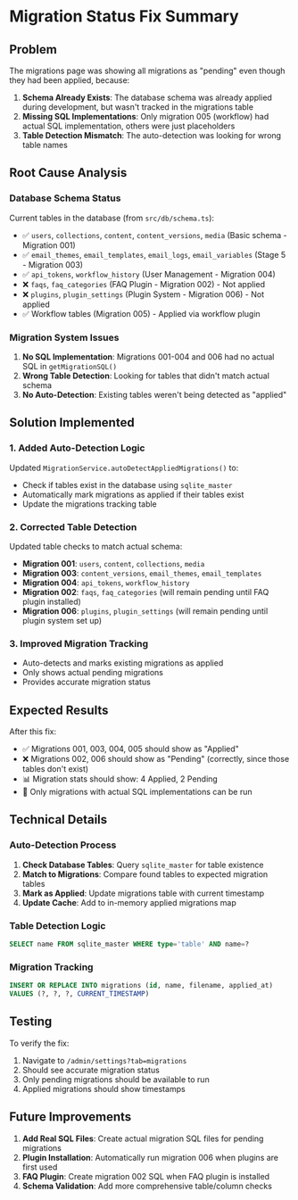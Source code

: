 # Migration Status Fix Summary

## Problem
The migrations page was showing all migrations as "pending" even though they had been applied, because:

1. **Schema Already Exists**: The database schema was already applied during development, but wasn't tracked in the migrations table
2. **Missing SQL Implementations**: Only migration 005 (workflow) had actual SQL implementation, others were just placeholders
3. **Table Detection Mismatch**: The auto-detection was looking for wrong table names

## Root Cause Analysis

### Database Schema Status
Current tables in the database (from `src/db/schema.ts`):
- ✅ `users`, `collections`, `content`, `content_versions`, `media` (Basic schema - Migration 001)
- ✅ `email_themes`, `email_templates`, `email_logs`, `email_variables` (Stage 5 - Migration 003)  
- ✅ `api_tokens`, `workflow_history` (User Management - Migration 004)
- ❌ `faqs`, `faq_categories` (FAQ Plugin - Migration 002) - Not applied
- ❌ `plugins`, `plugin_settings` (Plugin System - Migration 006) - Not applied
- ✅ Workflow tables (Migration 005) - Applied via workflow plugin

### Migration System Issues
1. **No SQL Implementation**: Migrations 001-004 and 006 had no actual SQL in `getMigrationSQL()`
2. **Wrong Table Detection**: Looking for tables that didn't match actual schema
3. **No Auto-Detection**: Existing tables weren't being detected as "applied"

## Solution Implemented

### 1. Added Auto-Detection Logic
Updated `MigrationService.autoDetectAppliedMigrations()` to:
- Check if tables exist in the database using `sqlite_master`
- Automatically mark migrations as applied if their tables exist
- Update the migrations tracking table

### 2. Corrected Table Detection
Updated table checks to match actual schema:
- **Migration 001**: `users`, `content`, `collections`, `media` 
- **Migration 003**: `content_versions`, `email_themes`, `email_templates`
- **Migration 004**: `api_tokens`, `workflow_history`
- **Migration 002**: `faqs`, `faq_categories` (will remain pending until FAQ plugin installed)
- **Migration 006**: `plugins`, `plugin_settings` (will remain pending until plugin system set up)

### 3. Improved Migration Tracking
- Auto-detects and marks existing migrations as applied
- Only shows actual pending migrations
- Provides accurate migration status

## Expected Results

After this fix:
- ✅ Migrations 001, 003, 004, 005 should show as "Applied"
- ❌ Migrations 002, 006 should show as "Pending" (correctly, since those tables don't exist)
- 📊 Migration stats should show: 4 Applied, 2 Pending
- 🔄 Only migrations with actual SQL implementations can be run

## Technical Details

### Auto-Detection Process
1. **Check Database Tables**: Query `sqlite_master` for table existence
2. **Match to Migrations**: Compare found tables to expected migration tables
3. **Mark as Applied**: Update migrations table with current timestamp
4. **Update Cache**: Add to in-memory applied migrations map

### Table Detection Logic
```sql
SELECT name FROM sqlite_master WHERE type='table' AND name=?
```

### Migration Tracking
```sql
INSERT OR REPLACE INTO migrations (id, name, filename, applied_at) 
VALUES (?, ?, ?, CURRENT_TIMESTAMP)
```

## Testing

To verify the fix:
1. Navigate to `/admin/settings?tab=migrations`
2. Should see accurate migration status
3. Only pending migrations should be available to run
4. Applied migrations should show timestamps

## Future Improvements

1. **Add Real SQL Files**: Create actual migration SQL files for pending migrations
2. **Plugin Installation**: Automatically run migration 006 when plugins are first used
3. **FAQ Plugin**: Create migration 002 SQL when FAQ plugin is installed
4. **Schema Validation**: Add more comprehensive table/column checks